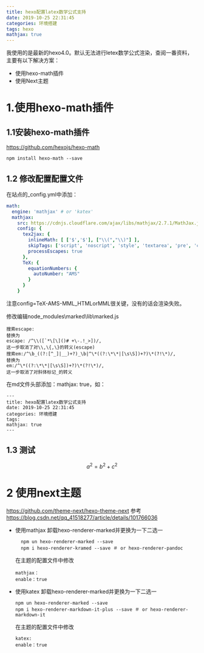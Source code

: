 ```yaml
---
title: hexo配置latex数学公式支持
date: 2019-10-25 22:31:45
categories: 环境搭建
tags: hexo
mathjax: true
---
```


我使用的是最新的hexo4.0。默认无法进行letex数学公式渲染，查阅一番资料，主要有以下解决方案：

- 使用hexo-math插件
- 使用Next主题
  

<!-- more -->

# 1.使用hexo-math插件
## 1.1安装hexo-math插件
https://github.com/hexojs/hexo-math
``` shell
npm install hexo-math --save
```

## 1.2 修改配置配置文件
在站点的_config.yml中添加：
``` yaml
math:
  engine: 'mathjax' # or 'katex'
  mathjax:
    src: https://cdnjs.cloudflare.com/ajax/libs/mathjax/2.7.1/MathJax.js?config=TeX-AMS-MML_HTMLorMML
    config: {
      tex2jax: {
        inlineMath: [ ['$','$'], ["\\(","\\)"] ],
        skipTags: ['script', 'noscript', 'style', 'textarea', 'pre', 'code'],
        processEscapes: true
      },
      TeX: {
        equationNumbers: {
          autoNumber: "AMS"
        }
      }
    }
```
注意config=TeX-AMS-MML_HTMLorMML很关键，没有的话会渲染失败。

修改编辑node_modules\marked\lib\marked.js 
```
搜索escape: 
替换为
escape: /^\\([`*\[\]()# +\-.!_>])/,
这一步取消了对\\,\{,\}的转义(escape)
搜索em:/^\b_((?:[^_]|__)+?)_\b|^\*((?:\*\*|[\s\S])+?)\*(?!\*)/,
替换为
em:/^\*((?:\*\*|[\s\S])+?)\*(?!\*)/,
这一步取消了对斜体标记_的转义
```

在md文件头部添加：mathjax: true，如：
```
---
title: hexo配置latex数学公式支持
date: 2019-10-25 22:31:45
categories: 环境搭建
tags:
mathjax: true
---
```

## 1.3 测试



$$ a^{2}=b^{2}+c^{2} $$





# $2$ 使用next主题

<https://github.com/theme-next/hexo-theme-next>
参考<https://blog.csdn.net/qq_41518277/article/details/101766036>

- 使用mathjax
  卸载hexo-renderer-marked并更换为一下二选一
  ```
    npm un hexo-renderer-marked --save 
    npm i hexo-renderer-kramed --save ＃ or hexo-renderer-pandoc
  ```
  在主题的配置文件中修改
  ```
  mathjax：    
  enable：true
  ```
- 使用katex
  卸载hexo-renderer-marked并更换为一下二选一
  
  ```
  npm un hexo-renderer-marked --save 
  npm i hexo-renderer-markdown-it-plus --save ＃ or hexo-renderer-markdown-it
  ```
  在主题的配置文件中修改
  ```
  katex:
  enable：true
  ```